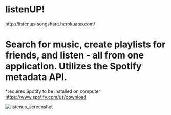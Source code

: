 # listenUP!

http://listenup-songshare.herokuapp.com/

# Search for music, create playlists for friends, and listen - all from one application. Utilizes the Spotify metadata API.

*requires Spotify to be installed on computer https://www.spotify.com/us/download

![listenup_screenshot](https://cloud.githubusercontent.com/assets/5788358/3614170/28102974-0dbe-11e4-84d9-2342386424f3.png)
